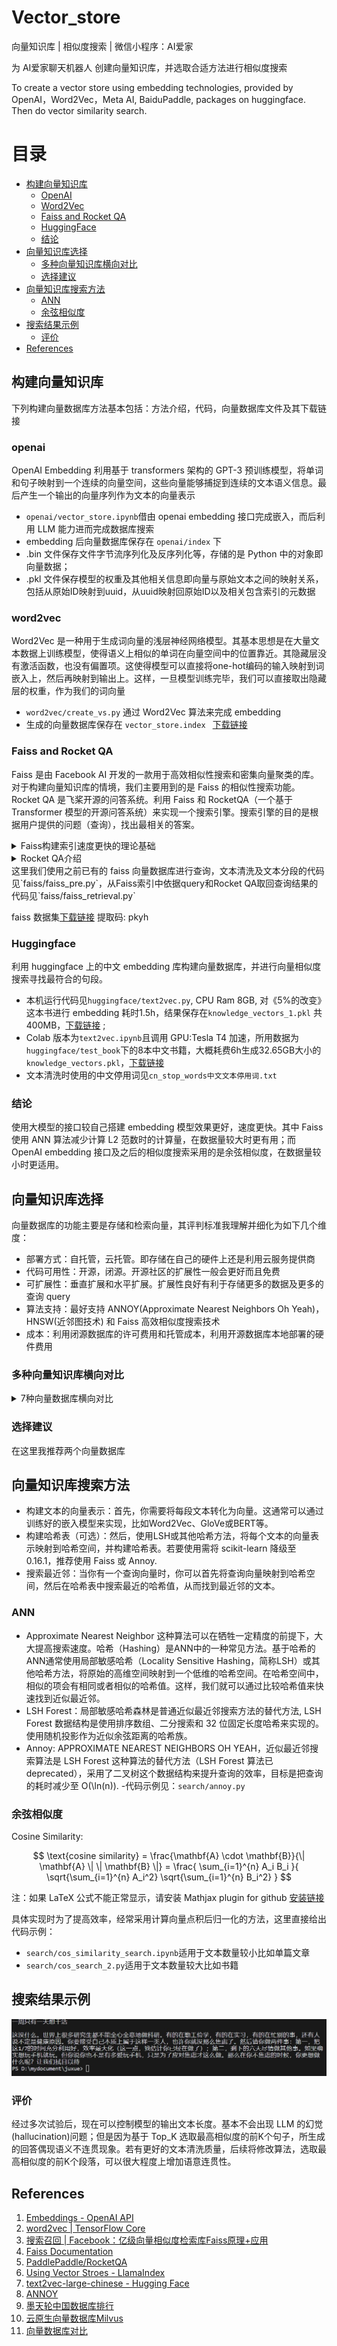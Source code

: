 # Vector_store
向量知识库 | 相似度搜索 | 微信小程序：AI爱家

为 AI爱家聊天机器人 创建向量知识库，并选取合适方法进行相似度搜索 

To create a vector store using embedding technologies, provided by OpenAI，Word2Vec，Meta AI, BaiduPaddle, packages on huggingface. Then do vector similarity search.

# 目录
- [构建向量知识库](#构建向量知识库)
  - [OpenAI](#openai)
  - [Word2Vec](#word2vec)
  - [Faiss and Rocket QA](#Faiss-and-Rocket-QA)
  - [HuggingFace](#Huggingface)
  - [结论](#结论)
- [向量知识库选择](#向量知识库选择)
  - [多种向量知识库横向对比](#多种向量知识库横向对比)
  - [选择建议](#选择建议)
- [向量知识库搜索方法](#向量知识库搜索方法)
  - [ANN](#ANN)
  - [余弦相似度](#余弦相似度)
- [搜索结果示例](#搜索结果示例)
  - [评价](#评价)
- [References](#References)

## 构建向量知识库

下列构建向量数据库方法基本包括：方法介绍，代码，向量数据库文件及其下载链接

### openai

OpenAI Embedding 利用基于 transformers 架构的 GPT-3 预训练模型，将单词和句子映射到一个连续的向量空间，这些向量能够捕捉到连续的文本语义信息。最后产生一个输出的向量序列作为文本的向量表示
- `openai/vector_store.ipynb`借由 openai embedding 接口完成嵌入，而后利用 LLM 能力进而完成数据库搜索
- embedding 后向量数据库保存在 `openai/index` 下
- .bin 文件保存文件字节流序列化及反序列化等，存储的是 Python 中的对象即向量数据；
- .pkl 文件保存模型的权重及其他相关信息即向量与原始文本之间的映射关系，包括从原始ID映射到uuid，从uuid映射回原始ID以及相关包含索引的元数据

### word2vec

Word2Vec 是一种用于生成词向量的浅层神经网络模型。其基本思想是在大量文本数据上训练模型，使得语义上相似的单词在向量空间中的位置靠近。其隐藏层没有激活函数，也没有偏置项。这使得模型可以直接将one-hot编码的输入映射到词嵌入上，然后再映射到输出上。这样，一旦模型训练完毕，我们可以直接取出隐藏层的权重，作为我们的词向量
- `word2vec/create_vs.py` 通过 Word2Vec 算法来完成 embedding
- 生成的向量数据库保存在 `vector_store.index `  [下载链接](https://drive.google.com/file/d/1YPcl72LZw9kJgo3puVP2CyixmEz5zzws/view?usp=sharing)

### Faiss and Rocket QA

Faiss 是由 Facebook AI 开发的一款用于高效相似性搜索和密集向量聚类的库。对于构建向量知识库的情境，我们主要用到的是 Faiss 的相似性搜索功能。Rocket QA 是飞桨开源的问答系统。利用 Faiss 和 RocketQA（一个基于 Transformer 模型的开源问答系统）来实现一个搜索引擎。搜索引擎的目的是根据用户提供的问题（查询），找出最相关的答案。
<details>
  <summary>Faiss构建索引速度更快的理论基础</summary>
  使用 Faiss 进行大规模相似性搜索通常会比传统的搜索方法更快。这主要是因为 Faiss 使用了一种称为 "近似最近邻搜索" (Approximate Nearest Neighbor Search, ANN) 的方法，这种方法可以大大减少搜索过程中的计算量。在传统的最近邻搜索 (Nearest Neighbor Search, NNS) 中，我们需要计算查询向量与数据库中每一个向量的距离，这种操作在高维度和大数据量的情况下会非常耗时。而在 Faiss 中，使用了一种叫做 "量化" (Quantization) 的方法，将原本需要大量存储和计算的向量进行了压缩，并且在压缩的过程中尽量保持原有的距离关系。这使得在 Faiss 中，我们可以在压缩后的表示上进行计算L2距离即L2范数，从而大大提升了搜索速度。另外，Faiss 还支持 GPU 加速，这对于大规模的相似性搜索任务来说是非常有用的。需要注意的是，Faiss 使用的 ANN 方法在提升搜索速度的同时，可能会对搜索结果的精度产生一定的影响。但在实际应用中，这种影响往往可以接受。
</details>
<details>
  <summary>Rocket QA介绍</summary>
  双塔模型 (Dual Encoder) 主要用于处理大规模的候选检索阶段。在这个阶段，系统将问题和候选答案分别输入两个相同的神经网络（塔）进行编码，然后比较编码结果的相似性来筛选出最相关的候选答案。
  交叉编码器 (Cross Encoder) 在第一阶段筛选出的候选答案中进行精细的排序。它将问题和候选答案作为一个整体输入到模型中，模型会输出一个分数，表示这个答案的相关性。交叉编码器通常比双塔模型更精确，但是计算复杂度更高，所以通常在筛选过的较小的候选集中使用。
</details>
这里我们使用之前已有的 faiss 向量数据库进行查询，文本清洗及文本分段的代码见`faiss/faiss_pre.py`，从Faiss索引中依据query和Rocket QA取回查询结果的代码见`faiss/faiss_retrieval.py`

faiss 数据集[下载链接](https://pan.baidu.com/s/1vGbwEQlGWTiy8u4LUNf_gg?pwd=pkyh) 提取码: pkyh

### Huggingface

利用 huggingface 上的中文 embedding 库构建向量数据库，并进行向量相似度搜索寻找最符合的句段。
- 本机运行代码见`huggingface/text2vec.py`, CPU Ram 8GB, 对《5%的改变》这本书进行 embedding 耗时1.5h，结果保存在`knowledge_vectors_1.pkl` 共400MB，[下载链接](https://drive.google.com/file/d/1QaNpN4EKys1sippa6SDebsFseQbaN7xV/view?usp=sharing) ;
- Colab 版本为`text2vec.ipynb`且调用 GPU:Tesla T4 加速，所用数据为`huggingface/test_book`下的8本中文书籍，大概耗费6h生成32.65GB大小的`knowledge_vectors.pkl`，[下载链接](https://drive.google.com/file/d/1rh2UXEnc8vocZeVm8_pe7DphMTHRLvZN/view?usp=sharing)
- 文本清洗时使用的中文停用词见`cn_stop_words中文文本停用词.txt`

### 结论

使用大模型的接口较自己搭建 embedding 模型效果更好，速度更快。其中 Faiss 使用 ANN 算法减少计算 L2 范数时的计算量，在数据量较大时更有用；而 OpenAI embedding 接口及之后的相似度搜索采用的是余弦相似度，在数据量较小时更适用。

## 向量知识库选择

向量数据库的功能主要是存储和检索向量，其评判标准我理解并细化为如下几个维度：
- 部署方式：自托管，云托管。即存储在自己的硬件上还是利用云服务提供商 
- 代码可用性：开源，闭源。开源社区的扩展性一般会更好而且免费
- 可扩展性：垂直扩展和水平扩展。扩展性良好有利于存储更多的数据及更多的查询 query
- 算法支持：最好支持 ANNOY(Approximate Nearest Neighbors Oh Yeah)，HNSW(近邻图技术) 和 Faiss 高效相似度搜索技术
- 成本：利用闭源数据库的许可费用和托管成本，利用开源数据库本地部署的硬件费用

### 多种向量知识库横向对比

<details>
  <summary>7种向量数据库横向对比</summary>
  
  Milvus
- 类型：自托管向量数据库
- 代码：开源
- 价值主张：关注整个搜索引擎的可扩展性，如何高效地对向量数据进行索引和重新索引；如何缩放搜索部分。能够使用多种ANN算法对数据进行索引，以比较它们在您的用例中的性能。
- 算法：支持多种基于ANN的索引算法，如FAISS、ANNOY、HNSW、RNSG。

Pinecone
- 类型：托管向量数据库
- 代码：封闭源代码
- 价值主张：完全托管的向量数据库，支持非结构化搜索引擎。支持在一个查询中搜索对象并按元数据进行过滤。
- 算法：由FAISS提供支持的Exact KNN；ANN由专有算法提供支持。

Vespa
- 类型：托管/自托管向量数据库
- 代码：开源
- 价值主张：Vespa是在大型数据集上进行低延迟计算的引擎，提供了面向深度学习的深度数据结构。
- 算法：使用HNSW算法，以及一套重新排序和密集检索方法。

Weaviate
- 类型：托管/自托管向量数据库
- 代码：开源
- 价值主张：支持类Graphql接口的表达查询语法，允许对丰富的实体数据运行探索性数据科学查询。
- 算法：使用自定义实现的HNSW算法。

Vald
- 类型：自托管向量搜索引擎
- 代码：开源
- 价值主张：用于十亿向量规模，提供云原生架构。
- 算法：基于NGT的最快算法。

GSI
- 类型：Elasticsearch/OpenSearch的向量搜索硬件后端
- 代码：封闭源代码
- 价值主张：十亿规模的搜索引擎后端，将Elasticsearch/OpenSearch功能扩展到相似性搜索。
- 算法：保持神经散列的汉明空间局部性。

Qdrant
- 类型：托管/自托管向量搜索引擎和数据库
- 代码：开源
- 价值主张：具有扩展过滤支持的向量相似度引擎。Qdrant 完全用 Rust 语言开发，实现了动态查询计划和有效负载数据索引。向量负载支持多种数据类型和查询条件，包括字符串匹配、数值范围、地理位置等。
- 算法：在 Rust 中自定义的 HNSW 实现。
</details>

### 选择建议

在这里我推荐两个向量数据库

## 向量知识库搜索方法

- 构建文本的向量表示：首先，你需要将每段文本转化为向量。这通常可以通过训练好的嵌入模型来实现，比如Word2Vec、GloVe或BERT等。
- 构建哈希表（可选）：然后，使用LSH或其他哈希方法，将每个文本的向量表示映射到哈希空间，并构建哈希表。若要使用需将 scikit-learn 降级至 0.16.1，推荐使用 Faiss 或 Annoy.
- 搜索最近邻：当你有一个查询向量时，你可以首先将查询向量映射到哈希空间，然后在哈希表中搜索最近的哈希值，从而找到最近邻的文本。

### ANN

- Approximate Nearest Neighbor 这种算法可以在牺牲一定精度的前提下，大大提高搜索速度。哈希（Hashing）是ANN中的一种常见方法。基于哈希的ANN通常使用局部敏感哈希（Locality Sensitive Hashing，简称LSH）或其他哈希方法，将原始的高维空间映射到一个低维的哈希空间。在哈希空间中，相似的项会有相同或者相似的哈希值。这样，我们就可以通过比较哈希值来快速找到近似最近邻。
- LSH Forest：局部敏感哈希森林是普通近似最近邻搜索方法的替代方法, LSH Forest 数据结构是使用排序数组、二分搜索和 32 位固定长度哈希来实现的。使用随机投影作为近似余弦距离的哈希族。
- Annoy: APPROXIMATE NEAREST NEIGHBORS OH YEAH，近似最近邻搜索算法是 LSH Forest 这种算法的替代方法（LSH Forest 算法已 deprecated），采用了二叉树这个数据结构来提升查询的效率，目标是把查询的耗时减少至 O(\ln(n)).
-代码示例见：`search/annoy.py`

### 余弦相似度

Cosine Similarity:

$$ \text{cosine similarity} = \frac{\mathbf{A} \cdot \mathbf{B}}{\| \mathbf{A} \| \| \mathbf{B} \|} = \frac{ \sum_{i=1}^{n} A_i B_i }{ \sqrt{\sum_{i=1}^{n} A_i^2} \sqrt{\sum_{i=1}^{n} B_i^2} } $$

注：如果 LaTeX 公式不能正常显示，请安装 Mathjax plugin for github [安装链接](https://chrome.google.com/webstore/detail/mathjax-plugin-for-github/ioemnmodlmafdkllaclgeombjnmnbima)

具体实现时为了提高效率，经常采用计算向量点积后归一化的方法，这里直接给出代码示例：
- `search/cos_similarity_search.ipynb`适用于文本数量较小比如单篇文章
- `search/cos_search_2.py`适用于文本数量较大比如书籍

## 搜索结果示例

![search.PNG](img/search.JPG)

### 评价

经过多次试验后，现在可以控制模型的输出文本长度。基本不会出现 LLM 的幻觉(hallucination)问题；但是因为基于 Top_K 选取最高相似度的前K个句子，所生成的回答偶现语义不连贯现象。若有更好的文本清洗质量，后续将修改算法，选取最高相似度的前K个段落，可以很大程度上增加语意连贯性。

## References

1. [Embeddings - OpenAI API](https://platform.openai.com/docs/guides/embeddings/what-are-embeddings)
2. [word2vec | TensorFlow Core](https://www.tensorflow.org/tutorials/text/word2vec#:~:text=word2vec%20is%20not%20a%20singular,downstream%20natural%20language%20processing%20tasks.)
3. [搜索召回 | Facebook：亿级向量相似度检索库Faiss原理+应用](https://zhuanlan.zhihu.com/p/432317877)
4. [Faiss Documentation](https://faiss.ai/)
5. [PaddlePaddle/RocketQA](https://github.com/PaddlePaddle/RocketQA)
6. [Using Vector Stroes - LlamaIndex](https://gpt-index.readthedocs.io/en/latest/how_to/integrations/vector_stores.html)
7. [text2vec-large-chinese - Hugging Face](https://huggingface.co/GanymedeNil/text2vec-large-chinese)
8. [ANNOY](https://sds-aau.github.io/M3Port19/portfolio/ann/)
9. [墨天轮中国数据库排行](https://www.modb.pro/dbRank?xl0524)
10. [云原生向量数据库Milvus](https://developer.aliyun.com/article/1065666#:~:text=%E4%BB%80%E4%B9%88%E6%98%AFMilvus-,Milvus%20%E6%98%AF%E4%B8%80%E6%AC%BE%E4%BA%91%E5%8E%9F%E7%94%9F%E5%90%91%E9%87%8F%E6%95%B0%E6%8D%AE%E5%BA%93%EF%BC%8C%E5%AE%83%E5%85%B7%E5%A4%87,%E7%9B%B8%E4%BC%BC%E5%BA%A6%E6%A3%80%E7%B4%A2%E7%9A%84%E9%97%AE%E9%A2%98%E3%80%82)
11. [向量数据库对比](https://www.modb.pro/db/516016)
